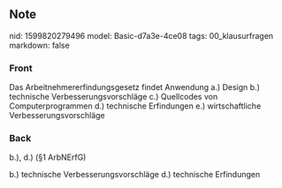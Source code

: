## Note
nid: 1599820279496
model: Basic-d7a3e-4ce08
tags: 00_klausurfragen
markdown: false

### Front
Das Arbeitnehmererfindungsgesetz findet Anwendung
a.) Design
b.) technische Verbesserungsvorschläge
c.) Quellcodes von Computerprogrammen
d.) technische Erfindungen
e.) wirtschaftliche Verbesserungsvorschläge

### Back
b.), d.) (§1 ArbNErfG)
<div>
  b.) technische Verbesserungsvorschläge d.) technische Erfindungen
</div>
